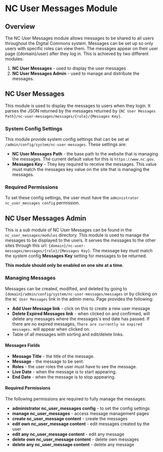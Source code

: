 # NC User Messages Module

## Overview
The NC User Messages module allows messages to be shared to all users throughout
the Digital Commons system. Messages can be set up so only users with specific
roles can view them.  The messages appear on their user page ({domain}/user)
after they log in. This is achieved by two different modules:

1. **NC User Messages** - used to display the user messages
2. **NC User Messages Admin** - used to manage and distribute the messages.

## NC User Messages
This module is used to display the messages to users when they login.  It parses
the JSON returned by the messages returned by
`{NC User Messages Path}/nc-user-messages/messages/{role}/{Messages Key}`.

### System Config Settings
This module provide system config settings that can be set at
`/admin/config/system/nc-user-messages`. These settings are:

* **NC User Messages Path** - the base path to the website that is managing the
messages. The current default value for this is `https://www.nc.gov`.
* **Messages Key** - They key required to receive the messages. This value must
match the messages key value on the site that is managing the messages.

### Required Permissions
To set these config settings, the user must have the
`administrator nc_user_messages config` permission.

## NC User Messages Admin
This is a sub module of NC User Messages can be found in the
`nc_user_messages/modules` directory. This module is used to manage the messages
to be displayed to the users. It serves the messages to the other sites through
this url: `{domain}/nc-user-messages/messages/{role}/{Messages Key}`. The
message key must match the system config **Messages Key** setting for messages
 to be returned.

**This module should only be enabled on one site at a time.**

### Managing Messages
Messages can be created, modified, and deleted by going to
`{domain}/admin/config/system/nc-user-messages/messages` or by clicking on the `NC User Messages` link
in the admin menu. Page provides the following:

* **Add User Message link** - click on this to create a new user message
* **Delete Expired Messages link** - when clicked on and confirmed, will delete
any messages where the messages's end date has passed. If there are no expired
messages, `There are currently no expired messages.` will appear when clicked on.
* Table of all messages with sorting and edit/delete links.

#### Messages Fields
* **Message Title** - the title of the message.
* **Message** - the message to be sent.
* **Roles** - the user roles the user must have to see the message.
* **Live Date** - when the message is to start appearing.
* **End Date** - when the message is to stop appearing.

#### Required Permissions
The following permissions are required to fully manage the messages:

* **administrator nc_user_messages config** - to set the config settings
* **manage nc_user_messages** - access message management pages
* **create nc_user_message content** - create the messages
* **edit own nc_user_message content** - edit messages created by the user
* **edit any nc_user_message content** - edit any message
* **delete own nc_user_message content** - delete own messages
* **delete any nc_user_message content** - delete any message